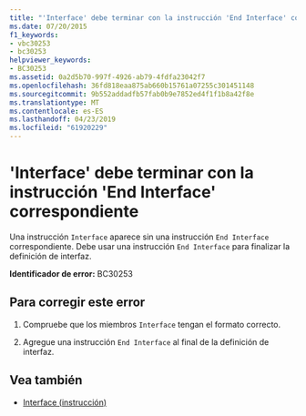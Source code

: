 ```yaml
---
title: "'Interface' debe terminar con la instrucción 'End Interface' correspondiente"
ms.date: 07/20/2015
f1_keywords:
- vbc30253
- bc30253
helpviewer_keywords:
- BC30253
ms.assetid: 0a2d5b70-997f-4926-ab79-4fdfa23042f7
ms.openlocfilehash: 36fd818eaa875ab660b15761a07255c301451148
ms.sourcegitcommit: 9b552addadfb57fab0b9e7852ed4f1f1b8a42f8e
ms.translationtype: MT
ms.contentlocale: es-ES
ms.lasthandoff: 04/23/2019
ms.locfileid: "61920229"
---
```

# <a name="interface-must-end-with-a-matching-end-interface"></a>'Interface' debe terminar con la instrucción 'End Interface' correspondiente
Una instrucción `Interface` aparece sin una instrucción `End Interface` correspondiente. Debe usar una instrucción `End Interface` para finalizar la definición de interfaz.  
  
 **Identificador de error:** BC30253  
  
## <a name="to-correct-this-error"></a>Para corregir este error  
  
1. Compruebe que los miembros `Interface` tengan el formato correcto.  
  
2. Agregue una instrucción `End Interface` al final de la definición de interfaz.  
  
## <a name="see-also"></a>Vea también

- [Interface (instrucción)](../../visual-basic/language-reference/statements/interface-statement.md)

